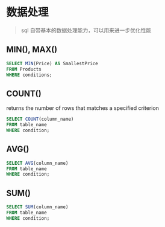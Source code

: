 # 数据处理

> sql 自带基本的数据处理能力，可以用来进一步优化性能

## MIN(), MAX()

```sql
SELECT MIN(Price) AS SmallestPrice
FROM Products
WHERE conditions;
```

## COUNT()

returns the number of rows that matches a specified criterion

```sql
SELECT COUNT(column_name)
FROM table_name
WHERE condition;
```

## AVG()

```sql
SELECT AVG(column_name)
FROM table_name
WHERE condition;
```

## SUM()

```sql
SELECT SUM(column_name)
FROM table_name
WHERE condition;
```
